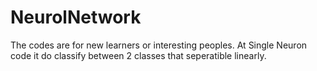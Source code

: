 # NeurolNetwork
The codes are for new learners or interesting peoples.
At Single Neuron code it do classify between 2 classes that seperatible linearly.
